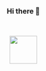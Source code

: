 <h3 align="center"> Hi there 👋</h3>

<br>

<p align="center"><img src="https://github.githubassets.com/images/mona-loading-default.gif" width="64" height="64" /></p>

<br>

<!--
**pichfl/pichfl** is a ✨ _special_ ✨ repository because its `README.md` (this file) appears on your GitHub profile.

Here are some ideas to get you started:

- 🔭 I’m currently working on ...
- 🌱 I’m currently learning ...
- 👯 I’m looking to collaborate on ...
- 🤔 I’m looking for help with ...
- 💬 Ask me about ...
- 📫 How to reach me: ...
- 😄 Pronouns: ...
- ⚡ Fun fact: ...
-->
